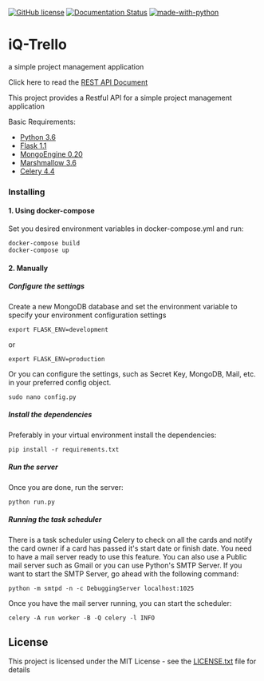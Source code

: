 [![GitHub license](https://img.shields.io/github/license/Naereen/StrapDown.js.svg)](https://opensource.org/licenses/MIT)   [![Documentation Status](https://readthedocs.org/projects/ansicolortags/badge/?version=latest)](https://documenter.getpostman.com/view/3771340/Szt5gBNM)    [![made-with-python](https://img.shields.io/badge/Made%20with-Python-1f425f.svg)](https://www.python.org/)

# iQ-Trello
 
a simple project management application

Click here to read the [REST API Document](https://documenter.getpostman.com/view/3771340/Szt5gBNM) 

This project provides a Restful  API for a simple project management application

Basic Requirements:
* [Python 3.6](https://www.python.org/downloads/release/python-360/)
* [Flask 1.1](https://flask.palletsprojects.com/en/1.1.x/)
* [MongoEngine 0.20](http://mongoengine.org/)
* [Marshmallow 3.6](https://marshmallow.readthedocs.io/en/stable/)
* [Celery 4.4](http://www.celeryproject.org/)

### Installing

#### 1. Using docker-compose

Set you desired environment variables in docker-compose.yml and run:

```
docker-compose build
docker-compose up
```

#### 2. Manually

##### Configure the settings

Create a new MongoDB database and set the environment variable to specify your environment configuration settings

```
export FLASK_ENV=development
```

or

```
export FLASK_ENV=production
```

Or you can configure the settings, such as Secret Key, MongoDB, Mail, etc. in your preferred config object.

```
sudo nano config.py
```

##### Install the dependencies 

Preferably in your virtual environment install the dependencies:

```
pip install -r requirements.txt
```

##### Run the server

Once you are done, run the server:

```
python run.py
```

##### Running the task scheduler

There is a task scheduler using Celery to check on all the cards and notify the card owner if a card has passed it's start date or finish date.
You need to have a mail server ready to use this feature. You can also use a Public mail server such as Gmail or you can use Python's SMTP Server.
If you want to start the SMTP Server, go ahead with the following command:

```
python -m smtpd -n -c DebuggingServer localhost:1025
```

Once you have the mail server running, you can start the scheduler:

```
celery -A run worker -B -Q celery -l INFO
```

## License

This project is licensed under the MIT License - see the [LICENSE.txt](LICENSE.txt) file for details
